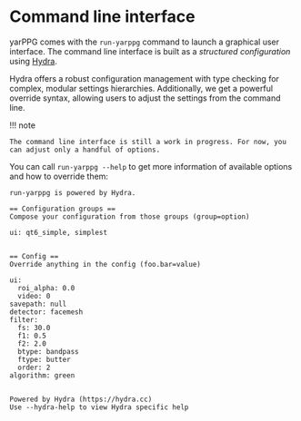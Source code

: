 # Command line interface
yarPPG comes with the `run-yarppg` command to launch a graphical user
interface. The command line interface is built as a
*structured configuration* using [Hydra](https://hydra.cc).

Hydra offers a robust configuration management with type checking for
complex, modular settings hierarchies. Additionally, we get a
powerful override syntax, allowing users to adjust the settings
from the command line.

!!! note

    The command line interface is still a work in progress. For now, you
    can adjust only a handful of options.

You can call `run-yarppg --help` to get more information of available
options and how to override them:

```
run-yarppg is powered by Hydra.

== Configuration groups ==
Compose your configuration from those groups (group=option)

ui: qt6_simple, simplest


== Config ==
Override anything in the config (foo.bar=value)

ui:
  roi_alpha: 0.0
  video: 0
savepath: null
detector: facemesh
filter:
  fs: 30.0
  f1: 0.5
  f2: 2.0
  btype: bandpass
  ftype: butter
  order: 2
algorithm: green


Powered by Hydra (https://hydra.cc)
Use --hydra-help to view Hydra specific help
```
